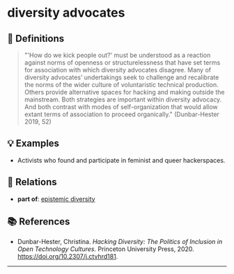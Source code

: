 # diversity advocates

## 📖 Definitions

> "'How do we kick people out?' must be understood as a reaction against norms of openness or structurelessness that have set terms for association with which diversity advocates disagree. Many of diversity advocates’ undertakings seek to challenge and recalibrate the norms of the wider culture of voluntaristic technical production. Others provide alternative spaces for hacking and making outside the mainstream. Both strategies are important within diversity advocacy. And both contrast with modes of self-organization that would allow extant terms of association to proceed organically." (Dunbar-Hester 2019, 52)

## 💡 Examples

- Activists who found and participate in feminist and queer hackerspaces.

## 🔗 Relations

- **part of**: [epistemic diversity](./epistemic-diversity.md)

## 📚 References

- Dunbar-Hester, Christina. _Hacking Diversity: The Politics of Inclusion in Open Technology Cultures._ Princeton University Press, 2020. https://doi.org/10.2307/j.ctvhrd181.

---

<script src="https://giscus.app/client.js"
                data-repo="natesheehan/conceptcartography"
                data-repo-id="R_kgDOPB5QiQ"
                data-category="General"
                data-category-id="DIC_kwDOPB5Qic4CsAxd"
                data-mapping="pathname"
                data-strict="0"
                data-reactions-enabled="1"
                data-emit-metadata="0"
                data-input-position="bottom"
                data-theme="catppuccin_mocha"
                data-lang="en"
                crossorigin="anonymous"
                async>
        </script>
        
